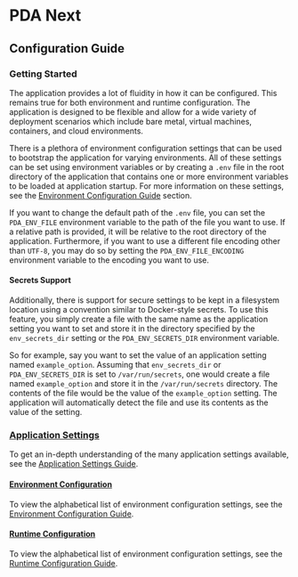 # PDA Next

## Configuration Guide

### Getting Started

The application provides a lot of fluidity in how it can be configured. This remains true for both environment
and runtime configuration. The application is designed to be flexible and allow for a wide variety of
deployment scenarios which include bare metal, virtual machines, containers, and cloud environments.

There is a plethora of environment configuration settings that can be used to bootstrap the application for
varying environments. All of these settings can be set using environment variables or by creating a
`.env` file in the root directory of the application that contains one or more environment variables to be
loaded at application startup. For more information on these settings, see the
[Environment Configuration Guide](https://github.com/PowerDNS-Admin/pda-next/blob/main/docs/wiki/configuration/settings/environment-settings.md)
section.

If you want to change the default path of the `.env` file, you can set the `PDA_ENV_FILE` environment variable
to the path of the file you want to use. If a relative path is provided, it will be relative to the
root directory of the application. Furthermore, if you want to use a different file encoding other than `UTF-8`,
you may do so by setting the `PDA_ENV_FILE_ENCODING` environment variable to the encoding you want to use.

#### Secrets Support

Additionally, there is support for secure settings to be kept in a filesystem location using a convention
similar to Docker-style secrets. To use this feature, you simply create a file with the same name as the
application setting you want to set and store it in the directory specified by the `env_secrets_dir` setting
or the `PDA_ENV_SECRETS_DIR` environment variable.

So for example, say you want to set the value of an application setting named `example_option`.
Assuming that `env_secrets_dir` or `PDA_ENV_SECRETS_DIR` is set to `/var/run/secrets`, one would create a file
named `example_option` and store it in the `/var/run/secrets` directory. The contents of the file would be
the value of the `example_option` setting. The application will automatically detect the file and use its
contents as the value of the setting.

### [Application Settings](https://github.com/PowerDNS-Admin/pda-next/blob/main/docs/wiki/configuration/settings/README.md)

To get an in-depth understanding of the many application settings available, see the
[Application Settings Guide](https://github.com/PowerDNS-Admin/pda-next/blob/main/docs/wiki/configuration/settings/README.md).

#### [Environment Configuration](https://github.com/PowerDNS-Admin/pda-next/blob/main/docs/wiki/configuration/settings/environment-settings.md)

To view the alphabetical list of environment configuration settings, see the
[Environment Configuration Guide](https://github.com/PowerDNS-Admin/pda-next/blob/main/docs/wiki/configuration/settings/environment-settings.md).

#### [Runtime Configuration](https://github.com/PowerDNS-Admin/pda-next/blob/main/docs/wiki/configuration/settings/runtime-settings.md)

To view the alphabetical list of environment configuration settings, see the
[Runtime Configuration Guide](https://github.com/PowerDNS-Admin/pda-next/blob/main/docs/wiki/configuration/settings/runtime-settings.md).
